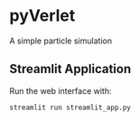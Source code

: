 # pyVerlet
A simple particle simulation

## Streamlit Application

Run the web interface with:

```bash
streamlit run streamlit_app.py
```
